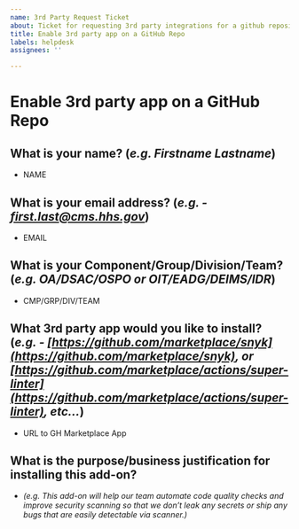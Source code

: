 ```yaml
---  
name: 3rd Party Request Ticket  
about: Ticket for requesting 3rd party integrations for a github repository  
title: Enable 3rd party app on a GitHub Repo  
labels: helpdesk  
assignees: ''

---
```


# Enable 3rd party app on a GitHub Repo

## What is your name? (*e.g. Firstname Lastname*)

- NAME

## What is your email address? (*e.g. \- first.last@cms.hhs.gov*)

- EMAIL

## What is your Component/Group/Division/Team? (*e.g. OA/DSAC/OSPO or OIT/EADG/DEIMS/IDR*)

- CMP/GRP/DIV/TEAM

## What 3rd party app would you like to install? (*e.g. \- [https://github.com/marketplace/snyk](https://github.com/marketplace/snyk), or [https://github.com/marketplace/actions/super-linter](https://github.com/marketplace/actions/super-linter), etc…*)

- URL to GH Marketplace App

## What is the purpose/business justification for installing this add-on?

- *(e.g. This add-on will help our team automate code quality checks and improve security scanning so that we don’t leak any secrets or ship any bugs that are easily detectable via scanner.)*
